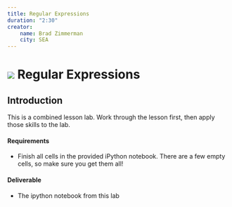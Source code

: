 ```yaml
---
title: Regular Expressions
duration: "2:30"
creator:
    name: Brad Zimmerman
    city: SEA
---
```


# ![](https://ga-dash.s3.amazonaws.com/production/assets/logo-9f88ae6c9c3871690e33280fcf557f33.png) Regular Expressions

## Introduction

This is a combined lesson lab. Work through the lesson first, then apply those skills to the lab.

#### Requirements

- Finish all cells in the provided iPython notebook. There are a few empty cells, so make sure you get them all!

#### Deliverable
- The ipython notebook from this lab
